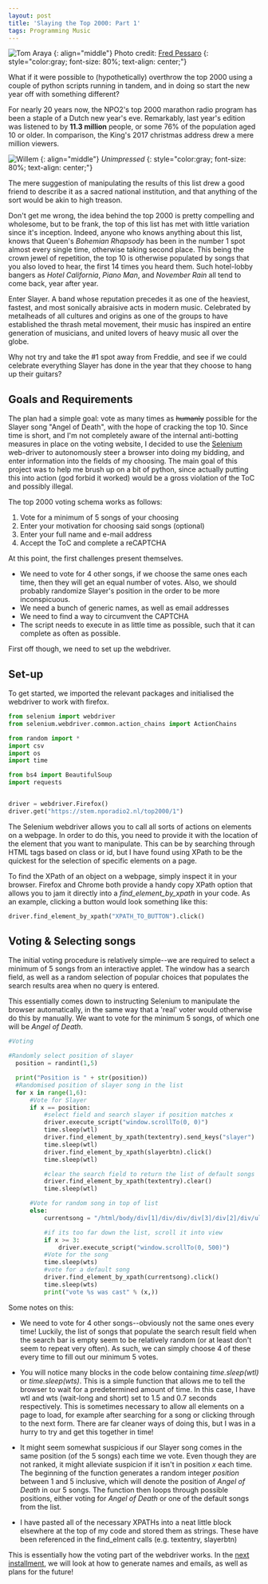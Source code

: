 ```yaml
---
layout: post
title: 'Slaying the Top 2000: Part 1'
tags: Programming Music
---
```


![Tom Araya](https://i.imgur.com/pORSkk1.jpg)
{: align="middle"}
Photo credit: [Fred Pessaro](https://www.instagram.com/jackpotplus/?hl=en)
{: style="color:gray; font-size: 80%; text-align: center;"}

What if it were possible to (hypothetically) overthrow the top 2000 using a couple of python scripts running in tandem, and in doing so start the new year off with something different?


For nearly 20 years now, the NPO2's top 2000 marathon radio program has been a staple of a Dutch new year's eve. Remarkably,
last year's edition was listened to by **11.3 million** people, or some 76% of the population aged 10 or older. In comparison, the King's 2017 christmas address drew a mere million viewers.

![Willem](https://i.imgur.com/yC3C4f6.jpg)
{: align="middle"}
*Unimpressed*
{: style="color:gray; font-size: 80%; text-align: center;"}


The mere suggestion of manipulating the results of this list drew a good friend to describe it as a sacred national institution, and that anything of the sort would be akin to high treason.



Don't get me wrong, the idea behind the top 2000 is pretty compelling and wholesome, but to be frank, the top of this list has met with little variation since it's inception. Indeed, anyone who knows anything about this list, knows that Queen's *Bohemian Rhapsody* has been in the number 1 spot almost every single time, otherwise taking second place. This being the crown jewel of repetition, the top 10 is otherwise populated by songs that you also loved to hear, the first 14 times you heard them. Such hotel-lobby bangers as *Hotel California*, *Piano Man*, and *November Rain* all tend to come back, year after year.

Enter Slayer. A band whose reputation precedes it as one of the heaviest, fastest, and most sonically abraisive acts in modern music. Celebrated by metalheads of all cultures and origins as one of the groups to have established the thrash metal movement, their music has inspired an entire generation of musicians, and united lovers of heavy music all over the globe.


Why not try and take the #1 spot away from Freddie, and see if we could celebrate everything Slayer has done in the year that they choose to hang up their guitars?



## Goals and Requirements

The plan had a simple goal: vote as many times as ~~humanly~~ possible for the Slayer song "Angel of Death", with the hope of cracking the top 10. Since time is short, and I'm not completely aware of the internal anti-botting measures in place on the voting website, I decided to use the [Selenium](https://www.seleniumhq.org/) web-driver to autonomously steer a  browser into doing my bidding, and enter information into the fields of my choosing. The main goal of this project was to help me brush up on a bit of python, since actually putting this into action (god forbid it worked) would be a gross violation of the ToC and possibly illegal.

The top 2000 voting schema works as follows:

1. Vote for a minimum of 5 songs of your choosing
2. Enter your motivation for choosing said songs (optional)
3. Enter your full name and e-mail address
4. Accept the ToC and complete a reCAPTCHA

At this point, the first challenges present themselves.

- We need to vote for 4 other songs, if we choose the same ones each time, then they will get an equal number of votes. Also, we should probably randomize Slayer's position in the order to be more inconspicuous.
- We need a bunch of generic names, as well as email addresses
- We need to find a way to circumvent the CAPTCHA
- The script needs to execute in as little time as possible, such that it can complete as often as possible.

First off though, we need to set up the webdriver.

## Set-up

To get started, we imported the relevant packages and initialised the webdriver to work with firefox.

~~~py
from selenium import webdriver
from selenium.webdriver.common.action_chains import ActionChains

from random import *
import csv
import os
import time

from bs4 import BeautifulSoup
import requests


driver = webdriver.Firefox()
driver.get("https://stem.nporadio2.nl/top2000/1")
~~~

The Selenium webdriver allows you to call all sorts of actions on elements on a webpage. In order to do this, you need to provide it with the location of the element that you want to manipulate. This can be by searching through HTML tags based on class or id, but I have found using XPath to be the quickest for the selection of specific elements on a page.

To find the XPath of an object on a webpage, simply inspect it in your browser. Firefox and Chrome both provide a handy copy XPath option that allows you to jam it directly into a *find_element_by_xpath* in your code. As an example, clicking a button would look something like this:

~~~py
driver.find_element_by_xpath("XPATH_TO_BUTTON").click()
~~~

## Voting & Selecting songs

The initial voting procedure is relatively simple--we are required to select a minimum of 5 songs from an interactive applet. The window has a search field, as well as a random selection of popular choices that populates the search results area when no query is entered.

This essentially comes down to instructing Selenium to manipulate the browser automatically, in the same way that a 'real' voter would otherwise do this by manually. We want to vote for the minimum 5 songs, of which one will be *Angel of Death*.

~~~py
#Voting

#Randomly select position of slayer
  position = randint(1,5)

  print("Position is " + str(position))   
  #Randomised position of slayer song in the list
  for x in range(1,6):
      #Vote for Slayer
      if x == position:
          #select field and search slayer if position matches x
          driver.execute_script("window.scrollTo(0, 0)")
          time.sleep(wtl)
          driver.find_element_by_xpath(textentry).send_keys("slayer")
          time.sleep(wtl)
          driver.find_element_by_xpath(slayerbtn).click()
          time.sleep(wtl)

          #clear the search field to return the list of default songs
          driver.find_element_by_xpath(textentry).clear()
          time.sleep(wtl)

      #Vote for random song in top of list
      else:
          currentsong = "/html/body/div[1]/div/div/div[3]/div[2]/div/ul/div/div/li[%s]/div/div/div/div/div[3]/button[2]" % (str(x),)

          #if its too far down the list, scroll it into view
          if x >= 3:
              driver.execute_script("window.scrollTo(0, 500)")
          #Vote for the song
          time.sleep(wts)
          #vote for a default song
          driver.find_element_by_xpath(currentsong).click()
          time.sleep(wts)
          print("vote %s was cast" % (x,))
~~~


Some notes on this:
- We need to vote for 4 other songs--obviously not the same ones every time! Luckily, the list of songs that populate the search result field when the search bar is empty seem to be relatively random (or at least don't seem to repeat very often). As such, we can simply choose 4 of these every time to fill out our minimum 5 votes.

- You will notice many blocks in the code below containing *time.sleep(wtl)* or *time.sleep(wts)*. This is a simple function that allows me to tell the browser to wait for a predetermined amount of time. In this case, I have wtl and wts (wait-long and short) set to 1.5 and 0.7 seconds respectively. This is sometimes necessary to allow all elements on a page to load, for example after searching for a song or clicking through to the next form. There are far cleaner ways of doing this, but I was in a hurry to try and get this together in time!

- It might seem somewhat suspicious if our Slayer song comes in the same position (of the 5 songs) each time we vote. Even though they are not ranked, it might alleviate suspicion if it isn't in position *x* each time. The beginning of the function generates a random integer *position* between 1 and 5 inclusive, which will denote the position of *Angel of Death* in our 5 songs. The function then loops through possible positions, either voting for *Angel of Death* or one of the default songs from the list.

- I have pasted all of the necessary XPATHs into a neat little block elsewhere at the top of my code and stored them as strings. These have been referenced in the find_elment calls (e.g. textentry, slayerbtn)

This is essentially how the voting part of the webdriver works. In the [next installment](https://denzilly.github.io/2018/12/22/Slayerpart2/), we will look at how to generate names and emails, as well as plans for the future!
